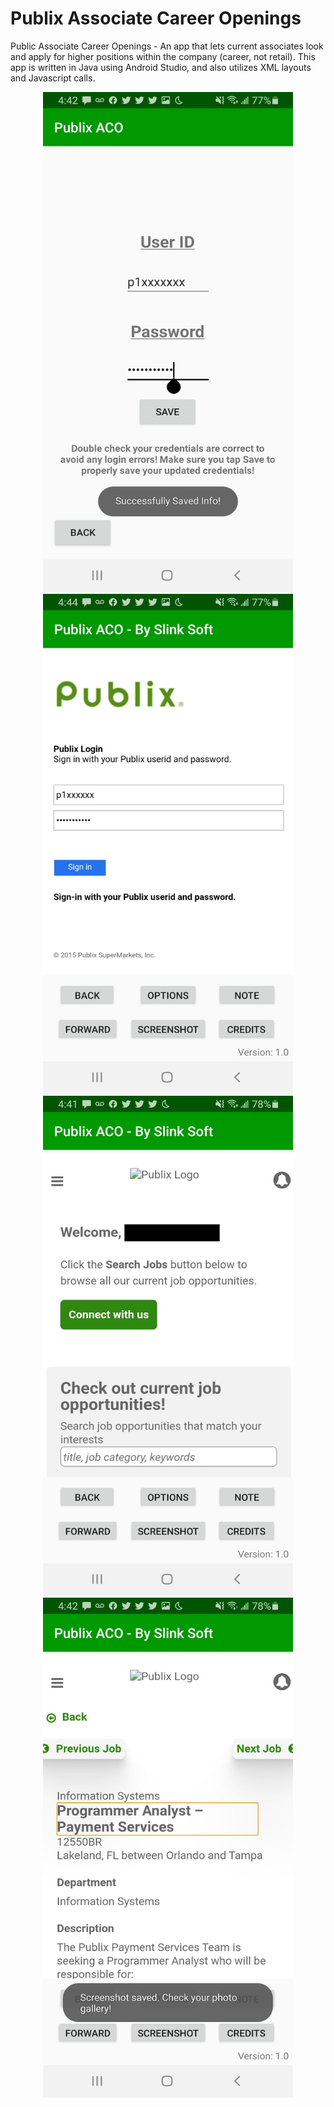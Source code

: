 # Publix Associate Career Openings
Public Associate Career Openings - An app that lets current associates look and apply for higher positions within the company (career, not retail). This app is written in Java using Android Studio, and also utilizes XML layouts and Javascript calls.


<p align=center>
<img src=https://raw.githubusercontent.com/slinksoft/Publix-ACO/master/1.jpg width=400 height=800> <img src=https://raw.githubusercontent.com/slinksoft/Publix-ACO/master/2.jpg width=400 height=800><br><img src=https://raw.githubusercontent.com/slinksoft/Publix-ACO/master/3.jpg width=400 height=800> <img src=https://raw.githubusercontent.com/slinksoft/Publix-ACO/master/4.jpg width=400 height=800>
  </p>
